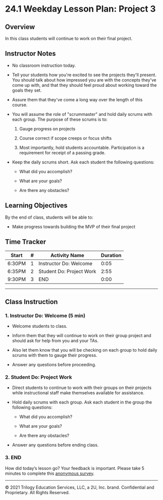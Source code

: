 # 24.1 Weekday Lesson Plan: Project 3

## Overview

In this class students will continue to work on their final project.

## Instructor Notes

* No classroom instruction today.

* Tell your students how you're excited to see the projects they'll present. You should talk about how impressed you are with the concepts they've come up with, and that they should feel proud about working toward the goals they set.

* Assure them that they've come a long way over the length of this course.

* You will assume the role of "scrummaster" and hold daily scrums with each group. The purpose of these scrums is to:

  1. Gauge progress on projects
  
  2. Course correct if scope creeps or focus shifts
  
  3. Most importantly, hold students accountable. Participation is a requirement for receipt of a passing grade.

* Keep the daily scrums short. Ask each student the following questions:

  * What did you accomplish?

  * What are your goals?

  * Are there any obstacles?

## Learning Objectives

By the end of class, students will be able to:

* Make progress towards building the MVP of their final project

## Time Tracker

| Start  | #   | Activity Name                       | Duration |
|---     |---  |---                                  |---       |
| 6:30PM | 1   | Instructor Do: Welcome              | 0:05     |
| 6:35PM | 2   | Student Do: Project Work            | 2:55     |
| 9:30PM | 3   | END                                 | 0:00     |

---

## Class Instruction

### 1. Instructor Do: Welcome (5 min)

* Welcome students to class.

* Inform them that they will continue to work on their group project and should ask for help from you and your TAs.

* Also let them know that you will be checking on each group to hold daily scrums with them to gauge their progress.

* Answer any questions before proceeding.
  
### 2. Student Do: Project Work

* Direct students to continue to work with their groups on their projects while instructional staff make themselves available for assistance.

* Hold daily scrums with each group. Ask each student in the group the following questions:

  * What did you accomplish?

  * What are your goals?

  * Are there any obstacles?

* Answer any questions before ending class.

### 3. END

How did today’s lesson go? Your feedback is important. Please take 5 minutes to complete this [anonymous survey](https://forms.gle/RfcVyXiMmZQut6aJ6).

---
© 2021 Trilogy Education Services, LLC, a 2U, Inc. brand. Confidential and Proprietary. All Rights Reserved.
